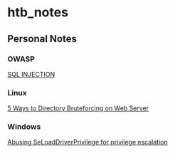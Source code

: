 # htb_notes

## Personal Notes

### OWASP

[SQL INJECTION](https://sechow.com/bricks/docs/login-1.html)

### Linux

[5 Ways to Directory Bruteforcing on Web Server](https://www.hackingarticles.in/5-ways-directory-bruteforcing-web-server/)

### Windows

[Abusing SeLoadDriverPrivilege for privilege escalation](https://www.tarlogic.com/en/blog/abusing-seloaddriverprivilege-for-privilege-escalation/)
